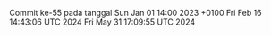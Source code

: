 Commit ke-55 pada tanggal Sun Jan 01 14:00 2023 +0100
Fri Feb 16 14:43:06 UTC 2024
Fri May 31 17:09:55 UTC 2024
